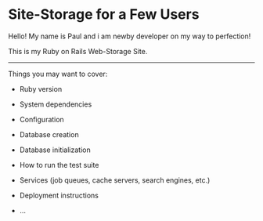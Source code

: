 # Site-Storage for a Few Users

Hello! My name is Paul and i am newby developer on my way to perfection!

This is my Ruby on Rails Web-Storage Site.
_____________________________________________________________________________



Things you may want to cover:

* Ruby version

* System dependencies

* Configuration

* Database creation

* Database initialization

* How to run the test suite

* Services (job queues, cache servers, search engines, etc.)

* Deployment instructions

* ...
